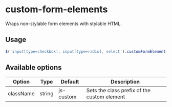 # custom-form-elements
Wraps non-stylable form elements with stylable HTML.

## Usage
```javascript
$('input[type=checkbox], input[type=radio], select').customFormElement(options);
```

## Available options
| Option    | Type   | Default   | Description                                 |
| --------- | ------ | --------- | ------------------------------------------- |
| className | string | js-custom | Sets the class prefix of the custom element |
